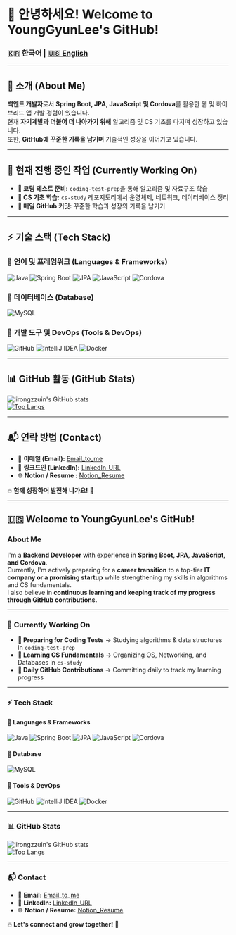 # 👋 안녕하세요! Welcome to YoungGyunLee's GitHub!

### 🇰🇷 한국어 | [🇺🇸 English](#-welcome-to-younggyunlees-github)

---

## 📌 소개 (About Me)
**백엔드 개발자**로서 **Spring Boot, JPA, JavaScript 및 Cordova**를 활용한 웹 및 하이브리드 앱 개발 경험이 있습니다.  
현재 **자기계발과 더불어 더 나아가기 위해** 알고리즘 및 CS 기초를 다지며 성장하고 있습니다.  
또한, **GitHub에 꾸준한 기록을 남기며** 기술적인 성장을 이어가고 있습니다.  

---

## 🚀 현재 진행 중인 작업 (Currently Working On)
- **📝 코딩 테스트 준비:** `coding-test-prep`을 통해 알고리즘 및 자료구조 학습  
- **📖 CS 기초 학습:** `cs-study` 레포지토리에서 운영체제, 네트워크, 데이터베이스 정리  
- **🌱 매일 GitHub 커밋:** 꾸준한 학습과 성장의 기록을 남기기  

---

## ⚡ 기술 스택 (Tech Stack)
### 🔹 **언어 및 프레임워크 (Languages & Frameworks)**
![Java](https://img.shields.io/badge/java-%23ED8B00.svg?style=for-the-badge&logo=java&logoColor=white)
![Spring Boot](https://img.shields.io/badge/springboot-%236DB33F.svg?style=for-the-badge&logo=springboot&logoColor=white)
![JPA](https://img.shields.io/badge/jpa-%2320232a.svg?style=for-the-badge&logo=hibernate&logoColor=white)
![JavaScript](https://img.shields.io/badge/javascript-%23F7DF1E.svg?style=for-the-badge&logo=javascript&logoColor=black)
![Cordova](https://img.shields.io/badge/apache%20cordova-%2355524F.svg?style=for-the-badge&logo=apachecordova&logoColor=white)

### 🔹 **데이터베이스 (Database)**
![MySQL](https://img.shields.io/badge/mysql-%2300f.svg?style=for-the-badge&logo=mysql&logoColor=white)

### 🔹 **개발 도구 및 DevOps (Tools & DevOps)**
![GitHub](https://img.shields.io/badge/github-%23121011.svg?style=for-the-badge&logo=github&logoColor=white)
![IntelliJ IDEA](https://img.shields.io/badge/IntelliJ-000000.svg?style=for-the-badge&logo=intellij-idea&logoColor=white)
![Docker](https://img.shields.io/badge/docker-%230db7ed.svg?style=for-the-badge&logo=docker&logoColor=white)

---

## 📊 GitHub 활동 (GitHub Stats)
![lirongzzuin's GitHub stats](https://github-readme-stats.vercel.app/api?username=lirongzzuin&show_icons=true&theme=gruvbox)  
[![Top Langs](https://github-readme-stats.vercel.app/api/top-langs/?username=lirongzzuin&layout=compact&theme=gruvbox_light&langs_count=3)](https://github.com/anuraghazra/github-readme-stats)  

---

## 📬 연락 방법 (Contact)
- 📧 **이메일 (Email):** [Email_to_me](mailto:younggyun12@hotmail.com)  
- 💼 **링크드인 (LinkedIn):** [LinkedIn_URL](https://www.linkedin.com/in/%EC%98%81%EA%B7%A0-%EC%9D%B4-b2b4532b6?utm_source=share&utm_campaign=share_via&utm_content=profile&utm_medium=ios_app)  
- 🌐 **Notion / Resume :** [Notion_Resume](https://swamp-force-6e6.notion.site/0d58c5939dba47c4813f5c47bc1f128e)  

🔥 **함께 성장하며 발전해 나가요!** 🚀  

---

## 🇺🇸 **Welcome to YoungGyunLee's GitHub!**

### **About Me**
I'm a **Backend Developer** with experience in **Spring Boot, JPA, JavaScript, and Cordova**.  
Currently, I'm actively preparing for a **career transition** to a top-tier **IT company or a promising startup** while strengthening my skills in algorithms and CS fundamentals.  
I also believe in **continuous learning and keeping track of my progress through GitHub contributions.**  

---

### 🚀 **Currently Working On**
- **📝 Preparing for Coding Tests** → Studying algorithms & data structures in `coding-test-prep`  
- **📖 Learning CS Fundamentals** → Organizing OS, Networking, and Databases in `cs-study`  
- **🌱 Daily GitHub Contributions** → Committing daily to track my learning progress  

---

### ⚡ **Tech Stack**
#### 🔹 **Languages & Frameworks**
![Java](https://img.shields.io/badge/java-%23ED8B00.svg?style=for-the-badge&logo=java&logoColor=white)
![Spring Boot](https://img.shields.io/badge/springboot-%236DB33F.svg?style=for-the-badge&logo=springboot&logoColor=white)
![JPA](https://img.shields.io/badge/jpa-%2320232a.svg?style=for-the-badge&logo=hibernate&logoColor=white)
![JavaScript](https://img.shields.io/badge/javascript-%23F7DF1E.svg?style=for-the-badge&logo=javascript&logoColor=black)
![Cordova](https://img.shields.io/badge/apache%20cordova-%2355524F.svg?style=for-the-badge&logo=apachecordova&logoColor=white)

#### 🔹 **Database**
![MySQL](https://img.shields.io/badge/mysql-%2300f.svg?style=for-the-badge&logo=mysql&logoColor=white)

#### 🔹 **Tools & DevOps**
![GitHub](https://img.shields.io/badge/github-%23121011.svg?style=for-the-badge&logo=github&logoColor=white)
![IntelliJ IDEA](https://img.shields.io/badge/IntelliJ-000000.svg?style=for-the-badge&logo=intellij-idea&logoColor=white)
![Docker](https://img.shields.io/badge/docker-%230db7ed.svg?style=for-the-badge&logo=docker&logoColor=white)

---

### 📊 **GitHub Stats**
![lirongzzuin's GitHub stats](https://github-readme-stats.vercel.app/api?username=lirongzzuin&show_icons=true&theme=gruvbox)  
[![Top Langs](https://github-readme-stats.vercel.app/api/top-langs/?username=lirongzzuin&layout=compact&theme=gruvbox_light&langs_count=3)](https://github.com/anuraghazra/github-readme-stats)  

---

### 📬 **Contact**
- 📧 **Email:** [Email_to_me](mailto:younggyun12@hotmail.com) 
- 💼 **LinkedIn:** [LinkedIn_URL](https://www.linkedin.com/in/%EC%98%81%EA%B7%A0-%EC%9D%B4-b2b4532b6?utm_source=share&utm_campaign=share_via&utm_content=profile&utm_medium=ios_app)  
- 🌐 **Notion / Resume:** [Notion_Resume](https://swamp-force-6e6.notion.site/0d58c5939dba47c4813f5c47bc1f128e)  

🔥 **Let's connect and grow together!** 🚀  
